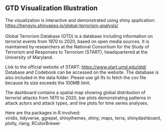 ## GTD Visualization Illustration
The visualization is interactive and demonstrated using shiny application: https://hengyix.shinyapps.io/global-terrorism-analysis/ <br>
<br>
Global Terrorism Database (GTD) is a database including information on terrorist events from 1970 to 2020, based on open media sources. It is maintained by researchers at the National Consortium for the Study of Terrorism and Responses to Terrorism (START), headquartered at the University of Maryland.

Link to the official website of START: https://www.start.umd.edu/gtd/
<br>Database and Codebook can be accessed on the website.
The database is also included in the data folder. Please use git lfs to fetch the csv file because its size exceeds the 100MB limit.

The dashboard contains a spatial map showing global distribution of terrorist attacks from 1970 to 2020, bar plots demonstrating patterns in attack actors and attack types, and line plots for time series analyses.

Here are tha packages in R involved:<br>
viridis, tidyverse, ggrepel, shinythemes, shiny, maps, terra, shinydashboard, plotly, rlang, RColorBrewer
